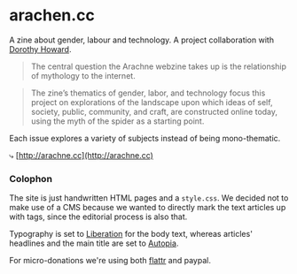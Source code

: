 arachen.cc
================
A zine about gender, labour and technology. A project collaboration with [Dorothy Howard](http://www.dorothyhoward.com).

> The central question the Arachne webzine takes up is the relationship of mythology to the internet.

> The zine’s thematics of gender, labor, and technology focus this project on explorations of the landscape upon which ideas of self, society, public, community, and craft, are constructed online today, using the myth of the spider as a starting point.

Each issue explores a variety of subjects instead of being mono-thematic.

⤷ [http://arachne.cc](http://arachne.cc)

### Colophon

The site is just handwritten HTML pages and a `style.css`.
We decided not to make use of a CMS because we wanted to directly mark the text articles up with tags, since the editorial process is also that.

Typography is set to [Liberation](http://usemodify.com/fonts/liberation/) for the body text, whereas articles' headlines and the main title are set to [Autopia](http://autopia-type.tumblr.com).

For micro-donations we're using both [flattr](https://flattr.com) and paypal.

